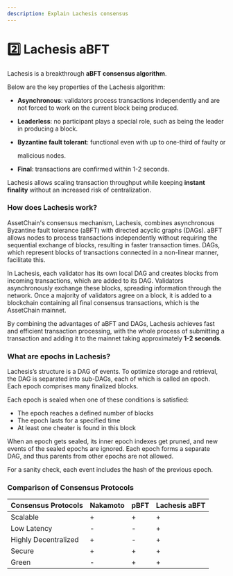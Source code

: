 ```yaml
---
description: Explain Lachesis consensus
---
```


# 2️⃣ Lachesis aBFT

Lachesis is a breakthrough **aBFT consensus algorithm**.

Below are the key properties of the Lachesis algorithm:

* **Asynchronous**: validators process transactions independently and are not forced to work on the current block being produced.
* **Leaderless**: no participant plays a special role, such as being the leader in producing a block.
*   **Byzantine fault tolerant**: functional even with up to one-third of faulty or

    malicious nodes.
* **Final**: transactions are confirmed within 1-2 seconds.

Lachesis allows scaling transaction throughput while keeping **instant finality** without an increased risk of centralization.

### How does Lachesis work? <a href="#how-does-lachesis-work" id="how-does-lachesis-work"></a>

AssetChain's consensus mechanism, Lachesis, combines asynchronous Byzantine fault tolerance (aBFT) with directed acyclic graphs (DAGs). aBFT allows nodes to process transactions independently without requiring the sequential exchange of blocks, resulting in faster transaction times. DAGs, which represent blocks of transactions connected in a non-linear manner, facilitate this.

In Lachesis, each validator has its own local DAG and creates blocks from incoming transactions, which are added to its DAG. Validators asynchronously exchange these blocks, spreading information through the network. Once a majority of validators agree on a block, it is added to a blockchain containing all final consensus transactions, which is the AssetChain mainnet.

By combining the advantages of aBFT and DAGs, Lachesis achieves fast and efficient transaction processing, with the whole process of submitting a transaction and adding it to the mainnet taking approximately **1-2 seconds**.

### What are epochs in Lachesis? <a href="#what-are-epochs-in-lachesis" id="what-are-epochs-in-lachesis"></a>

Lachesis’s structure is a DAG of events. To optimize storage and retrieval, the DAG is separated into sub-DAGs, each of which is called an epoch. Each epoch comprises many finalized blocks.

Each epoch is sealed when one of these conditions is satisfied:

* The epoch reaches a defined number of blocks
* The epoch lasts for a specified time
* At least one cheater is found in this block

When an epoch gets sealed, its inner epoch indexes get pruned, and new events of the sealed epochs are ignored. Each epoch forms a separate DAG, and thus parents from other epochs are not allowed.

For a sanity check, each event includes the hash of the previous epoch.

### Comparison of Consensus Protocols <a href="#comparison-of-consensus-protocols" id="comparison-of-consensus-protocols"></a>

| Consensus Protocols  | Nakamoto | pBFT | Lachesis aBFT |
| -------------------- | -------- | ---- | ------------- |
| Scalable             | +        | +    | +             |
| Low Latency          | -        | -    | +             |
| Highly Decentralized | +        | -    | +             |
| Secure               | +        | +    | +             |
| Green                | -        | +    | +             |
